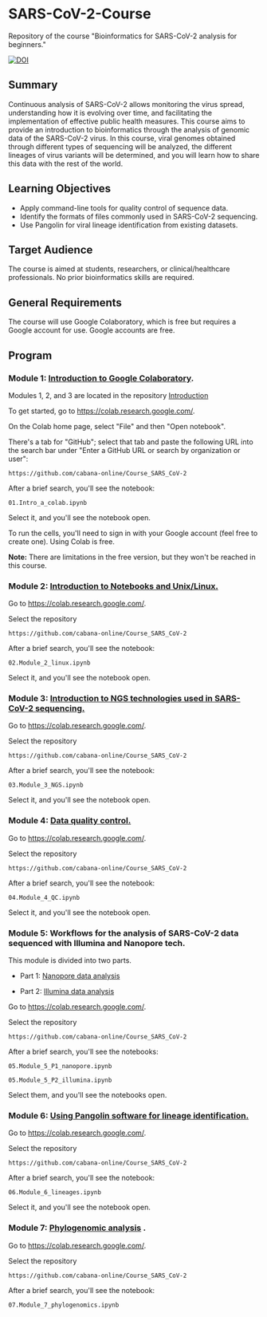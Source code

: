 # SARS-CoV-2-Course

Repository of the course "Bioinformatics for SARS-CoV-2 analysis for beginners."

[![DOI](https://zenodo.org/badge/DOI/10.5281/zenodo.13650233.svg)](https://doi.org/10.5281/zenodo.13650233)


## Summary

Continuous analysis of SARS-CoV-2 allows monitoring the virus spread, understanding how it is evolving over time, and facilitating the implementation of effective public health measures. This course aims to provide an introduction to bioinformatics through the analysis of genomic data of the SARS-CoV-2 virus. In this course, viral genomes obtained through different types of sequencing will be analyzed, the different lineages of virus variants will be determined, and you will learn how to share this data with the rest of the world.

## Learning Objectives

- Apply command-line tools for quality control of sequence data.
- Identify the formats of files commonly used in SARS-CoV-2 sequencing.
- Use Pangolin for viral lineage identification from existing datasets.


## Target Audience

The course is aimed at students, researchers, or clinical/healthcare professionals. No prior bioinformatics skills are required.

## General Requirements

The course will use Google Colaboratory, which is free but requires a Google account for use. Google accounts are free.


## Program

 
### Module 1: [Introduction to Google Colaboratory](01.Intro_a_colab.ipynb).

Modules 1, 2, and 3 are located in the repository  [Introduction](https://github.com/cabana-online/Introduction_tutorial)

To get started, go to https://colab.research.google.com/.

On the Colab home page, select "File" and then "Open notebook". 

There's a tab for "GitHub"; select that tab and paste the following URL into the search bar under "Enter a GitHub URL or search by organization or user":

`https://github.com/cabana-online/Course_SARS_CoV-2`

After a brief search, you'll see the notebook:

`01.Intro_a_colab.ipynb`

Select it, and you'll see the notebook open.

To run the cells, you'll need to sign in with your Google account (feel free to create one). Using Colab is free.

**Note:** There are limitations in the free version, but they won't be reached in this course.

### Module 2: [Introduction to Notebooks and Unix/Linux.](02.Module_2_linux.ipynb)

Go to https://colab.research.google.com/.

Select the repository

`https://github.com/cabana-online/Course_SARS_CoV-2`

After a brief search, you'll see the notebook:

`02.Module_2_linux.ipynb`

Select it, and you'll see the notebook open.

### Module 3: [Introduction to NGS technologies used in SARS-CoV-2 sequencing.](03.Module_3_NGS.ipynb)

Go to https://colab.research.google.com/.

Select the repository

`https://github.com/cabana-online/Course_SARS_CoV-2`

After a brief search, you'll see the notebook:

`03.Module_3_NGS.ipynb`

Select it, and you'll see the notebook open.

### Module 4: [Data quality control.](04.Module_4_QC.ipynb)

Go to https://colab.research.google.com/.

Select the repository

`https://github.com/cabana-online/Course_SARS_CoV-2`

After a brief search, you'll see the notebook:

`04.Module_4_QC.ipynb`

Select it, and you'll see the notebook open.

### Module 5: Workflows for the analysis of SARS-CoV-2 data sequenced with Illumina and Nanopore tech.

This module is divided into two parts.

- Part 1: [Nanopore data analysis](05.Module_5_P1_nanopore.ipynb)

- Part 2: [Illumina data analysis](05.Module_5_P2_illumina.ipynb)

Go to https://colab.research.google.com/.

Select the repository

`https://github.com/cabana-online/Course_SARS_CoV-2`


After a brief search, you'll see the notebooks:

`05.Module_5_P1_nanopore.ipynb`

`05.Module_5_P2_illumina.ipynb`

Select them, and you'll see the notebooks open.

### Module 6: [Using Pangolin software for lineage identification.](06.Module_6_lineages.ipynb)

Go to https://colab.research.google.com/.

Select the repository

`https://github.com/cabana-online/Course_SARS_CoV-2`

After a brief search, you'll see the notebook:

`06.Module_6_lineages.ipynb`

Select it, and you'll see the notebook open.

### Module 7: [Phylogenomic analysis](07.Module_7_phylogenomics.ipynb) .

Go to https://colab.research.google.com/.

Select the repository

`https://github.com/cabana-online/Course_SARS_CoV-2`

After a brief search, you'll see the notebook:

`07.Module_7_phylogenomics.ipynb`
